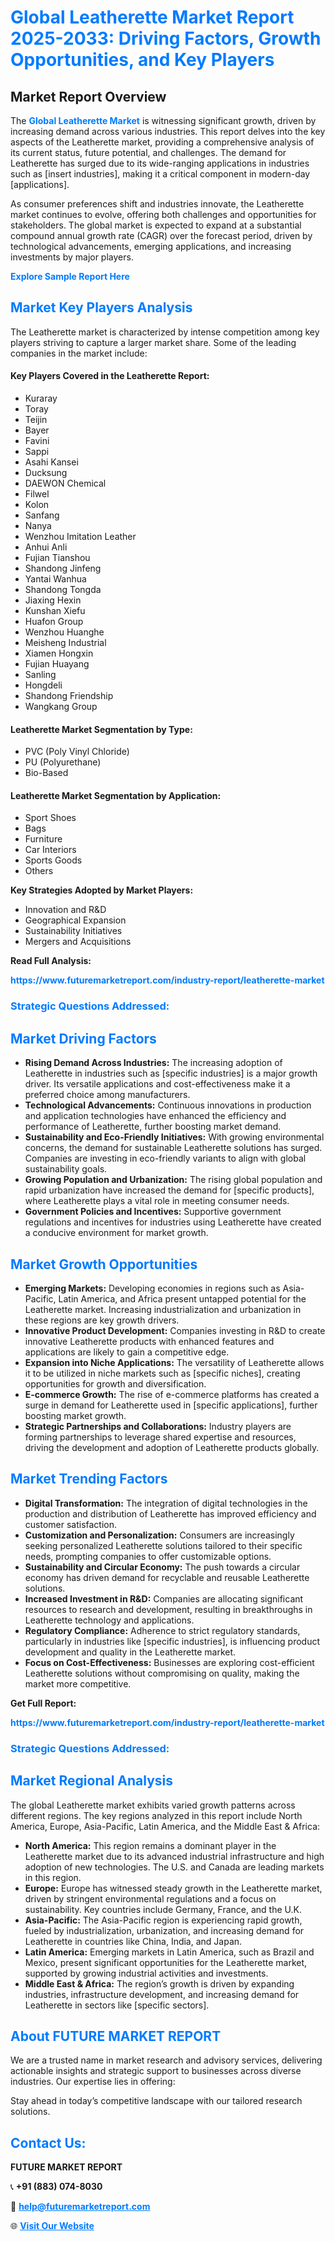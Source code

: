 <h1 style="color: #007BFF;">Global Leatherette Market Report 2025-2033: Driving Factors, Growth Opportunities, and Key Players</h1>

<section id="overview">
<h2>Market Report Overview</h2>
<p>The <a href="https://www.futuremarketreport.com/industry-report/leatherette-market" style="color: #007BFF; text-decoration: none;"><strong>Global Leatherette Market</strong></a> is witnessing significant growth, driven by increasing demand across various industries. This report delves into the key aspects of the Leatherette market, providing a comprehensive analysis of its current status, future potential, and challenges. The demand for Leatherette has surged due to its wide-ranging applications in industries such as [insert industries], making it a critical component in modern-day [applications].</p>
<p>As consumer preferences shift and industries innovate, the Leatherette market continues to evolve, offering both challenges and opportunities for stakeholders. The global market is expected to expand at a substantial compound annual growth rate (CAGR) over the forecast period, driven by technological advancements, emerging applications, and increasing investments by major players.</p>
</section>

<section id="overview">
<p><a href="https://www.futuremarketreport.com/request-sample/reportId=89868" style="color: #007BFF; text-decoration: none;"><strong>Explore Sample Report Here</strong></a></p>
</section>

<section id="key-players">
<h2 style="color: #007BFF;">Market Key Players Analysis</h2>
<p>The Leatherette market is characterized by intense competition among key players striving to capture a larger market share. Some of the leading companies in the market include:</p>
<h4>Key Players Covered in the Leatherette Report:</h4>
<ul><li>Kuraray</li><li>Toray</li><li>Teijin</li><li>Bayer</li><li>Favini</li><li>Sappi</li><li>Asahi Kansei</li><li>Ducksung</li><li>DAEWON Chemical</li><li>Filwel</li><li>Kolon</li><li>Sanfang</li><li>Nanya</li><li>Wenzhou Imitation Leather</li><li>Anhui Anli</li><li>Fujian Tianshou</li><li>Shandong Jinfeng</li><li>Yantai Wanhua</li><li>Shandong Tongda</li><li>Jiaxing Hexin</li><li>Kunshan Xiefu</li><li>Huafon Group</li><li>Wenzhou Huanghe</li><li>Meisheng Industrial</li><li>Xiamen Hongxin</li><li>Fujian Huayang</li><li>Sanling</li><li>Hongdeli</li><li>Shandong Friendship</li><li>Wangkang Group</li></ul>
<h4>Leatherette Market Segmentation by Type:</h4>
<ul><li>PVC (Poly Vinyl Chloride)</li><li>PU (Polyurethane)</li><li>Bio-Based</li></ul>

<h4>Leatherette Market Segmentation by Application:</h4>
<ul><li>Sport Shoes</li><li>Bags</li><li>Furniture</li><li>Car Interiors</li><li>Sports Goods</li><li>Others</li></ul>
<p><strong>Key Strategies Adopted by Market Players:</strong></p>
<ul>
<li>Innovation and R&D</li>
<li>Geographical Expansion</li>
<li>Sustainability Initiatives</li>
<li>Mergers and Acquisitions</li>
</ul>
</section>

<section>
<p><strong>Read Full Analysis: </strong></p><a href="https://www.futuremarketreport.com/industry-report/leatherette-market" style="color: #007BFF; text-decoration: none;"><strong>https://www.futuremarketreport.com/industry-report/leatherette-market</strong></a>
<h3 style="color: #007BFF;">Strategic Questions Addressed:</h3>
</section>

<section id="driving-factors">
<h2 style="color: #007BFF;">Market Driving Factors</h2>
<ul>
<li><strong>Rising Demand Across Industries:</strong> The increasing adoption of Leatherette in industries such as [specific industries] is a major growth driver. Its versatile applications and cost-effectiveness make it a preferred choice among manufacturers.</li>
<li><strong>Technological Advancements:</strong> Continuous innovations in production and application technologies have enhanced the efficiency and performance of Leatherette, further boosting market demand.</li>
<li><strong>Sustainability and Eco-Friendly Initiatives:</strong> With growing environmental concerns, the demand for sustainable Leatherette solutions has surged. Companies are investing in eco-friendly variants to align with global sustainability goals.</li>
<li><strong>Growing Population and Urbanization:</strong> The rising global population and rapid urbanization have increased the demand for [specific products], where Leatherette plays a vital role in meeting consumer needs.</li>
<li><strong>Government Policies and Incentives:</strong> Supportive government regulations and incentives for industries using Leatherette have created a conducive environment for market growth.</li>
</ul>
</section>

<section id="growth-opportunities">
<h2 style="color: #007BFF;">Market Growth Opportunities</h2>
<ul>
<li><strong>Emerging Markets:</strong> Developing economies in regions such as Asia-Pacific, Latin America, and Africa present untapped potential for the Leatherette market. Increasing industrialization and urbanization in these regions are key growth drivers.</li>
<li><strong>Innovative Product Development:</strong> Companies investing in R&D to create innovative Leatherette products with enhanced features and applications are likely to gain a competitive edge.</li>
<li><strong>Expansion into Niche Applications:</strong> The versatility of Leatherette allows it to be utilized in niche markets such as [specific niches], creating opportunities for growth and diversification.</li>
<li><strong>E-commerce Growth:</strong> The rise of e-commerce platforms has created a surge in demand for Leatherette used in [specific applications], further boosting market growth.</li>
<li><strong>Strategic Partnerships and Collaborations:</strong> Industry players are forming partnerships to leverage shared expertise and resources, driving the development and adoption of Leatherette products globally.</li>
</ul>
</section>

<section id="trending-factors">
<h2 style="color: #007BFF;">Market Trending Factors</h2>
<ul>
<li><strong>Digital Transformation:</strong> The integration of digital technologies in the production and distribution of Leatherette has improved efficiency and customer satisfaction.</li>
<li><strong>Customization and Personalization:</strong> Consumers are increasingly seeking personalized Leatherette solutions tailored to their specific needs, prompting companies to offer customizable options.</li>
<li><strong>Sustainability and Circular Economy:</strong> The push towards a circular economy has driven demand for recyclable and reusable Leatherette solutions.</li>
<li><strong>Increased Investment in R&D:</strong> Companies are allocating significant resources to research and development, resulting in breakthroughs in Leatherette technology and applications.</li>
<li><strong>Regulatory Compliance:</strong> Adherence to strict regulatory standards, particularly in industries like [specific industries], is influencing product development and quality in the Leatherette market.</li>
<li><strong>Focus on Cost-Effectiveness:</strong> Businesses are exploring cost-efficient Leatherette solutions without compromising on quality, making the market more competitive.</li>
</ul>
</section>

<section>
<p><strong>Get Full Report: </strong></p><a href="https://www.futuremarketreport.com/industry-report/leatherette-market" style="color: #007BFF; text-decoration: none;"><strong>https://www.futuremarketreport.com/industry-report/leatherette-market</strong></a>
<h3 style="color: #007BFF;">Strategic Questions Addressed:</h3>
</section>


<section id="regional-analysis">
<h2 style="color: #007BFF;">Market Regional Analysis</h2>
<p>The global Leatherette market exhibits varied growth patterns across different regions. The key regions analyzed in this report include North America, Europe, Asia-Pacific, Latin America, and the Middle East & Africa:</p>
<ul>
<li><strong>North America:</strong> This region remains a dominant player in the Leatherette market due to its advanced industrial infrastructure and high adoption of new technologies. The U.S. and Canada are leading markets in this region.</li>
<li><strong>Europe:</strong> Europe has witnessed steady growth in the Leatherette market, driven by stringent environmental regulations and a focus on sustainability. Key countries include Germany, France, and the U.K.</li>
<li><strong>Asia-Pacific:</strong> The Asia-Pacific region is experiencing rapid growth, fueled by industrialization, urbanization, and increasing demand for Leatherette in countries like China, India, and Japan.</li>
<li><strong>Latin America:</strong> Emerging markets in Latin America, such as Brazil and Mexico, present significant opportunities for the Leatherette market, supported by growing industrial activities and investments.</li>
<li><strong>Middle East & Africa:</strong> The region’s growth is driven by expanding industries, infrastructure development, and increasing demand for Leatherette in sectors like [specific sectors].</li>
</ul>
</section>

<footer>
<h2 style="color: #007BFF;">About FUTURE MARKET REPORT</h2>
<p>We are a trusted name in market research and advisory services, delivering actionable insights and strategic support to businesses across diverse industries. Our expertise lies in offering:</p>

<p>Stay ahead in today’s competitive landscape with our tailored research solutions.</p>

<h2 style="color: #007BFF;">Contact Us:</h2>
<p><strong>FUTURE MARKET REPORT</strong></p>
<p>📞 <strong>+91 (883) 074-8030</strong></p>
<p>📧 <strong><a href="mailto:help@futuremarketreport.com" style="color: #007BFF;">help@futuremarketreport.com</a></strong></p>
<p>🌐 <strong><a href="https://www.futuremarketreport.com/" style="color: #007BFF;">Visit Our Website</a></strong></p>
</footer>